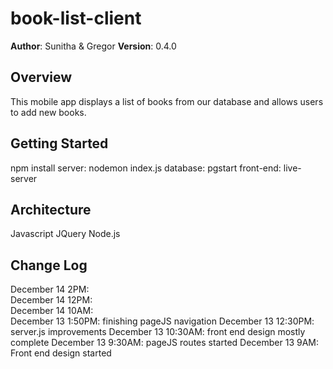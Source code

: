 # book-list-client

**Author**: Sunitha & Gregor
**Version**: 0.4.0

## Overview
This mobile app displays a list of books from our database and allows users to add new books.

## Getting Started
npm install
server: nodemon index.js
database: pgstart
front-end: live-server

## Architecture
Javascript
JQuery
Node.js

## Change Log
December 14 2PM:   
December 14 12PM:   
December 14 10AM:   
December 13 1:50PM: finishing pageJS navigation
December 13 12:30PM: server.js improvements
December 13 10:30AM: front end design mostly complete
December 13 9:30AM: pageJS routes started
December 13 9AM: Front end design started



